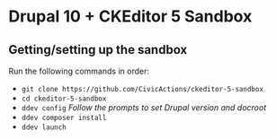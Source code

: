 # Drupal 10 + CKEditor 5 Sandbox

## Getting/setting up the sandbox

Run the following commands in order:
- `git clone https://github.com/CivicActions/ckeditor-5-sandbox`
- `cd ckeditor-5-sandbox`
- `ddev config` *Follow the prompts to set Drupal version and docroot*
- `ddev composer install`
- `ddev launch`
